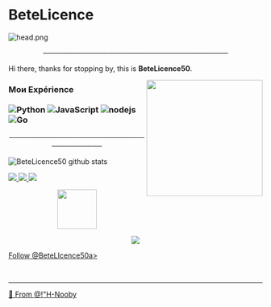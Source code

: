# BeteLicence
![head.png](https://www.casulgamestudio.com/wp-content/uploads/2020/07/discord.gif)

<p align="center">
─────────────────────────────────────
</p>

Hi there, thanks for stopping by, this is **BeteLicence50**.

<img align='right' src="https://i.pinimg.com/originals/a9/36/c2/a936c2d173cb4af7a620d41222ab856a.gif" width="230">

### Мои Expérience <br/> <br/> ![Python](https://img.shields.io/badge/-Python-0077B5?style=flat&logoColor=white&logo=python) ![JavaScript](https://camo.githubusercontent.com/4fdfb0cf06c96ca8a5ab446e39e0518bb0ad5380a284c2e7bb9e3d23c34f9626/68747470733a2f2f696d672e736869656c64732e696f2f62616467652f2d4a6176617363726970742d4646454530303f7374796c653d666c61742d737175617265266c6f676f3d6a617661736372697074266c6f676f436f6c6f723d626c61636b) ![nodejs](https://img.shields.io/badge/-NodeJS-43853D?style=flat-square&logo=Node.js&logoColor=white) ![Go](https://img.shields.io/badge/-Go-666699?style=flat-square&logo=Go&logoColor=black)


<p align="center">
─────────────────────────────────────
</p>

![BeteLicence50 github stats](https://github-readme-stats.vercel.app/api?username=4po&hide=contribs,prs&count_private=true&show_icons=true)

<a href="https://github.com/BeteLicence50">
  <img src="https://img.shields.io/github/followers/BeteLicence50">
</a>
<a href="https://github.com/BeteLicence50">
   <img src="https://komarev.com/ghpvc/?username=BeteLicence50">
</a>
<a href="https://discord.bio/p/betelicence">
         <img src="https://img.shields.io/static/v1?label=Website&logo=CSS3&logoColor=1572B6&message=Click%20Here&color=1572B6">
         </a>

<p align="center">
   <a href="https://discord.gg/fr">
         <img src="https://images-wixmp-ed30a86b8c4ca887773594c2.wixmp.com/f/a13db5d2-bd25-464d-b76d-0a07134ddf67/ddcohz1-04198bc7-cbc1-41bf-8f2a-7d5e0ed6d15d.gif?token=eyJ0eXAiOiJKV1QiLCJhbGciOiJIUzI1NiJ9.eyJzdWIiOiJ1cm46YXBwOjdlMGQxODg5ODIyNjQzNzNhNWYwZDQxNWVhMGQyNmUwIiwiaXNzIjoidXJuOmFwcDo3ZTBkMTg4OTgyMjY0MzczYTVmMGQ0MTVlYTBkMjZlMCIsIm9iaiI6W1t7InBhdGgiOiJcL2ZcL2ExM2RiNWQyLWJkMjUtNDY0ZC1iNzZkLTBhMDcxMzRkZGY2N1wvZGRjb2h6MS0wNDE5OGJjNy1jYmMxLTQxYmYtOGYyYS03ZDVlMGVkNmQxNWQuZ2lmIn1dXSwiYXVkIjpbInVybjpzZXJ2aWNlOmZpbGUuZG93bmxvYWQiXX0.aKyAIN1r6ldMm_1j8-fV6ddCzt469-Y4_e7aTdiBgWI" width="78"> 
</p>

<p align="center">
         <a href="https://discord.gg/fr">
         <img src="https://i.imgur.com/0dG2g3t.png">
         </a>
      

<!-- Place this tag where you want the button to render. -->
<a class="github-button" href="https://twitter.com/Blicence49" data-color-scheme="no-preference: light; light: light; dark: dark;" data-show-count="true" aria-label="Follow @Braiik on GitHub">Follow @BeteLIcence50a>


<br>

---

🔎 From [@!"H-Nooby](https://github.com/BeteLicence50)
